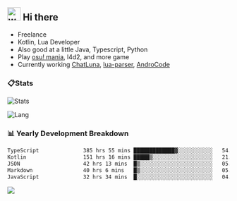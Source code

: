 ## <img alt="wave" src="https://raw.githubusercontent.com/MartinHeinz/MartinHeinz/master/wave.gif" width="30px"> Hi there

- Freelance
- Kotlin, Lua Developer
- Also good at a little Java, Typescript, Python
- Play [osu! mania](https://osu.ppy.sh/users/29808669), l4d2, and more game
- Currently working [ChatLuna](https://github.com/ChatLunaLab), [lua-parser](https://github.com/dingyi222666/lua-parser), [AndroCode](https://github.com/dingyi222666/AndroCode)

### 📋Stats

![Stats](https://github-readme-stats.vercel.app/api?username=dingyi222666&show_icons=true&icon_color=47A69E&title_color=47A69E&count_private=true)    

![Lang](https://github-readme-stats.vercel.app/api/top-langs/?username=dingyi222666&layout=compact&title_color=47A69E&hide=html,css,c,c%2B%2B)   

### 📊 Yearly Development Breakdown

<!--START_SECTION:waka-->

```txt
TypeScript              385 hrs 55 mins █████████████▓░░░░░░░░░░░   54.50 %
Kotlin                  151 hrs 16 mins █████▒░░░░░░░░░░░░░░░░░░░   21.36 %
JSON                    42 hrs 13 mins  █▒░░░░░░░░░░░░░░░░░░░░░░░   05.96 %
Markdown                40 hrs 6 mins   █▒░░░░░░░░░░░░░░░░░░░░░░░   05.66 %
JavaScript              32 hrs 34 mins  █░░░░░░░░░░░░░░░░░░░░░░░░   04.60 %
```

<!--END_SECTION:waka-->

![](https://komarev.com/ghpvc/?username=dingyi222666)
